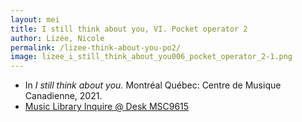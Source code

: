 ```yaml
---
layout: mei
title: I still think about you, VI. Pocket operator 2
author: Lizée, Nicole
permalink: /lizee-think-about-you-po2/
image: lizee_i_still_think_about_you006_pocket_operator_2-1.png
---
```


- In *I still think about you.* Montréal Québec: Centre de Musique Canadienne, 2021.
- <a href="https://tufts.primo.exlibrisgroup.com/permalink/01TUN_INST/1kc9gia/alma991018677203903851" target="_blank">Music Library Inquire @ Desk MSC9615</a>
